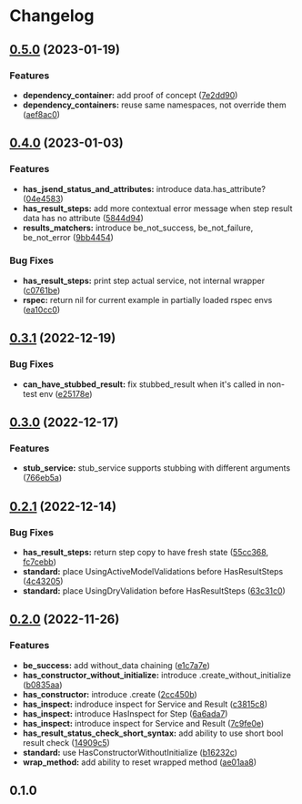 # Changelog

## [0.5.0](https://github.com/marian13/convenient_service/compare/v0.4.0...v0.5.0) (2023-01-19)


### Features

* **dependency_container:** add proof of concept ([7e2dd90](https://github.com/marian13/convenient_service/commit/7e2dd9072a4b8815ac74755b4fa2c3b66a093115))
* **dependency_containers:** reuse same namespaces, not override them ([aef8ac0](https://github.com/marian13/convenient_service/commit/aef8ac0ba7fdfdd968fae6e115bb9540bca28ec4))

## [0.4.0](https://github.com/marian13/convenient_service/compare/v0.3.1...v0.4.0) (2023-01-03)


### Features

* **has_jsend_status_and_attributes:** introduce data.has_attribute? ([04e4583](https://github.com/marian13/convenient_service/commit/04e45830fcb4aabc7d6473394e7d4b99e31a11d6))
* **has_result_steps:** add more contextual error message when step result data has no attribute ([5844d94](https://github.com/marian13/convenient_service/commit/5844d942a9bca4b9d4f65403c6c432e9e2b810ad))
* **results_matchers:** introduce be_not_success, be_not_failure, be_not_error ([9bb4454](https://github.com/marian13/convenient_service/commit/9bb4454fa6025bba8200a9280c25ec20cafb4c03))


### Bug Fixes

* **has_result_steps:** print step actual service, not internal wrapper ([c0761be](https://github.com/marian13/convenient_service/commit/c0761be89b8a6dacb318460ed5c55b15fdd2de0b))
* **rspec:** return nil for current example in partially loaded rspec envs ([ea10cc0](https://github.com/marian13/convenient_service/commit/ea10cc0e06dd22022f816f6760af926fb119bdf5))

## [0.3.1](https://github.com/marian13/convenient_service/compare/v0.3.0...v0.3.1) (2022-12-19)


### Bug Fixes

* **can_have_stubbed_result:** fix stubbed_result when it's called in non-test env ([e25178e](https://github.com/marian13/convenient_service/commit/e25178ef502e198d498703172b25e1fb94e702a4))

## [0.3.0](https://github.com/marian13/convenient_service/compare/v0.2.1...v0.3.0) (2022-12-17)


### Features

* **stub_service:** stub_service supports stubbing with different arguments ([766eb5a](https://github.com/marian13/convenient_service/commit/766eb5a25cfbd49b699ca5c0c0ffa5524dc46548))

## [0.2.1](https://github.com/marian13/convenient_service/compare/v0.2.0...v0.2.1) (2022-12-14)


### Bug Fixes

* **has_result_steps:** return step copy to have fresh state ([55cc368](https://github.com/marian13/convenient_service/commit/55cc368484641040c0c76ecb38872cc9a268397c), [fc7cebb](https://github.com/marian13/convenient_service/commit/fc7cebb4e159af7b35eac3cf8c25c7009e14c9d1))
* **standard:** place UsingActiveModelValidations before HasResultSteps ([4c43205](https://github.com/marian13/convenient_service/commit/4c43205382da2e7ae395fea6639c2bcc43d1eec2))
* **standard:** place UsingDryValidation before HasResultSteps ([63c31c0](https://github.com/marian13/convenient_service/commit/63c31c04ac7c2581defd3557aad13db3188806ba))

## [0.2.0](https://github.com/marian13/convenient_service/compare/v0.1.0...v0.2.0) (2022-11-26)


### Features

* **be_success:** add without_data chaining ([e1c7a7e](https://github.com/marian13/convenient_service/commit/e1c7a7e534b4c8c112b343a3318177d69f7ad06d))
* **has_constructor_without_initialize:** introduce .create_without_initialize ([b0835aa](https://github.com/marian13/convenient_service/commit/b0835aaae46820b47ecc57887613acd8599c1908))
* **has_constructor:** introduce .create ([2cc450b](https://github.com/marian13/convenient_service/commit/2cc450bd529596ac8e2fda3d26c2e0b1d4fad959))
* **has_inspect:** indroduce inspect for Service and Result ([c3815c8](https://github.com/marian13/convenient_service/commit/c3815c8d25f47d8f2457ccfbad8660a930e32da1))
* **has_inspect:** introduce HasInspect for Step ([6a6ada7](https://github.com/marian13/convenient_service/commit/6a6ada73962ea96f5e9c40d62e87d91a1e09b961))
* **has_inspect:** introduce inspect for Service and Result ([7c9fe0e](https://github.com/marian13/convenient_service/commit/7c9fe0e4a7aedfcaff1e717f99a934d2fab4c03b))
* **has_result_status_check_short_syntax:** add ability to use short bool result check ([14909c5](https://github.com/marian13/convenient_service/commit/14909c584164a2bd130f788fa48e76edd3c7a758))
* **standard:** use HasConstructorWithoutInitialize ([b16232c](https://github.com/marian13/convenient_service/commit/b16232c88fe75028531cd7e834fb59fece49d122))
* **wrap_method:** add ability to reset wrapped method ([ae01aa8](https://github.com/marian13/convenient_service/commit/ae01aa825dcf0d06b2abdc693331dccb65d95d6b))


## 0.1.0
